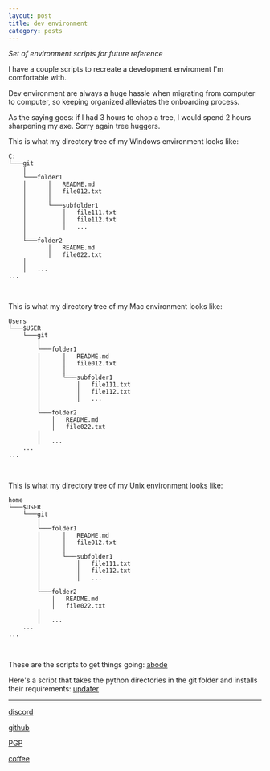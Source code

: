 ```yaml
---
layout: post
title: dev environment
category: posts
---
```


*Set of environment scripts for future reference*

I have a couple scripts to recreate a development enviroment I'm comfortable with.

Dev environment are always a huge hassle when migrating from computer to computer, so keeping organized alleviates the onboarding process.

As the saying goes: if I had 3 hours to chop a tree, I would spend 2 hours sharpening my axe. Sorry again tree huggers.
<br/>

This is what my directory tree of my Windows environment looks like:
```
C:
└───git
    │
    └───folder1
    │      │   README.md
    │      │   file012.txt
    │      │
    │      └───subfolder1
    │          │   file111.txt
    │          │   file112.txt
    │          │   ...
    │
    └───folder2
           │   README.md
           │   file022.txt
    │
    │   ...
...
```
<br/>

This is what my directory tree of my Mac environment looks like:
```
Users
└───$USER
    └───git
        │
        └───folder1
        │      │   README.md
        │      │   file012.txt
        │      │
        │      └───subfolder1
        │          │   file111.txt
        │          │   file112.txt
        │          │   ...
        │
        └───folder2
            │   README.md
            │   file022.txt
        │
        │   ...
    ...
...
```
<br/>

This is what my directory tree of my Unix environment looks like:
```
home
└───$USER
    └───git
        │
        └───folder1
        │      │   README.md
        │      │   file012.txt
        │      │
        │      └───subfolder1
        │          │   file111.txt
        │          │   file112.txt
        │          │   ...
        │
        └───folder2
            │   README.md
            │   file022.txt
        │
        │   ...
    ...
...
```
<br/>

These are the scripts to get things going: [abode][abode]

Here's a script that takes the python directories in the git folder and installs their requirements: [updater][updater]

---

[discord][discord]

[github][dqd]

[PGP][PGP]

[coffee][coffee]

[discord]: https://discord.com/channels/@me/dqd#0143
[dqd]: https://github.com/dqdang
[PGP]: https://raw.githubusercontent.com/dqdang/dqdang.github.io/master/derek-dang.asc
[coffee]: https://www.buymeacoffee.com/dqdang
[abode]: https://github.com/dqdang/humble-abode
[updater]: https://github.com/dqdang/updater-tool
